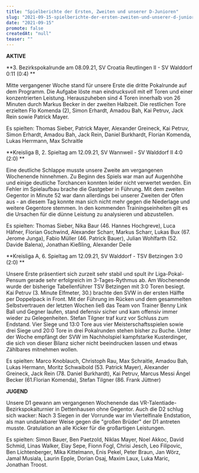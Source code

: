 ```yaml
---
title: "Spielberichte der Ersten, Zweiten und unserer D-Junioren"
slug: "2021-09-15-spielberichte-der-ersten-zweiten-und-unserer-d-junioren"
date: "2021-09-15"
promote: false
createdAt: "null"
teaser: ""
---
```

**AKTIVE**


**3. Bezirkspokalrunde am 08.09.21, SV Croatia Reutlingen II - SV Walddorf 0:11 (0:4) **


Mitte vergangener Woche stand für unsere Erste die dritte Pokalrunde auf dem Programm. Die Aufgabe löste man eindrucksvoll mit elf Toren und einer konzentrierten Leistung. Herauszuheben sind 4 Toren innerhalb von 26 Minuten durch Markus Becker in der zweiten Halbzeit. Die restlichen Tore erzielten Flo Komenda (2), Simon Erhardt, Amadou Bah, Kai Petruv, Jack Rein sowie Patrick Mayer.


Es spielten: Thomas Sieber, Patrick Mayer, Alexander Greineck, Kai Petruv, Simon Erhardt, Amadou Bah, Jack Rein, Daniel Burkhardt, Florian Komenda, Lukas Herrmann, Max Schraitle



**Kreisliga B, 2. Spieltag am 12.09.21, SV Wannweil - SV Walddorf II 4:0 (2:0) **


Eine deutliche Schlappe musste unsere Zweite am vergangenen Wochenende hinnehmen. Zu Beginn des Spiels war man auf Augenhöhe und einige deutliche Torchancen konnten leider nicht verwertet werden. Ein Fehler im Spielaufbau brache die Gastgeber in Führung. Mit dem zweiten Gegentor in Minute 52 war dann allerdings bei unserer Zweiten der Ofen aus - an diesem Tag konnte man sich nicht mehr gegen die Niederlage und weitere Gegentore stemmen. In den kommenden Trainingseinheiten gilt es die Ursachen für die dünne Leistung zu analysieren und abzustellen.


Es spielten: Thomas Sieber, Nika Baur (46. Hannes Hochgreve), Luca Häfner, Florian Gschwind, Alexander Scharr, Markus Scharr, Lukas Bux (67. Jerome Junga), Fabio Müller (46. Patrick Bauer), Julian Wohlfarth (52. Davide Balena), Jonathan Kießling, Alexander Deile



**Kreisliga A, 6. Spieltag am 12.09.21, SV Walddorf - TSV Betzingen 3:0 (2:0) **


Unsere Erste präsentiert sich zurzeit sehr stabil und spult ihr Liga-Pokal-Pensum gerade sehr erfolgreich im 3-Tages-Rythmus ab. Am Wochenende wurde der bisherige Tabellenführer TSV Betzingen mit 3:0 Toren besiegt. Kai Petruv (3. Minute Elfmeter, 30.) brachte den SVW in der ersten Hälfte per Doppelpack in Front. Mit der Führung im Rücken und dem gesammelten Selbstvertrauen der letzten Wochen ließ das Team von Trainer Benny Link Ball und Gegner laufen, stand defensiv sicher und kam offensiv immer wieder zu Gelegenheiten. Stefan Tilgner traf kurz vor Schluss zum Endstand. Vier Siege und 13:0 Tore aus vier Meisterschaftsspielen sowie drei Siege und 20:0 Tore in drei Pokalrunden stehen bisher zu Buche. Unter der Woche empfängt der SVW im Nachholspiel kampfstarke Kusterdinger, die sich von dieser Bilanz sicher nicht beeindrucken lassen und etwas Zählbares mitnehmen wollen.


Es spielten: Marco Knoblauch, Christoph Rau, Max Schraitle, Amadou Bah, Lukas Hermann, Moritz Schwaibold (53. Patrick Mayer), Alexander Greineck, Jack Rein (78. Daniel Burkhardt), Kai Petruv, Marcus Messi Ángel Becker (61.Florian Komenda), Stefan Tilgner (86. Frank Jüttner)



**JUGEND**


Unsere D1 gewann am vergangenen Wochenende das VR-Talentiade-Bezirkspokalturnier in Dettenhausen ohne Gegentor. Auch die D2 schlug sich wacker: Nach 3 Siegen in der Vorrunde war im Viertelfinale Endstation, als man undankbarer Weise gegen die "großen Brüder" der D1 antreten musste. Gratulation an alle Kicker für die großartigen Leistungen.


Es spielten: Simon Bauer, Ben Paetzold, Niklas Mayer, Noel Akkoc, David Schmid, Linas Walker, Elay Sepe, Fionn Fogl, Chrisi Jesch, Leo Filipovic, Ben Lichtenberger, Mika Kittelmann, Enis Pekel, Peter Braun, Jan Wörz, Jamal Musiala, Laurin Epple, Dorian Osaj, Maxim Laux, Luka Maric, Jonathan Troost.




